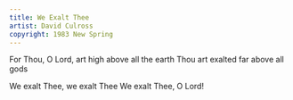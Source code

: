 ```yaml
---
title: We Exalt Thee
artist: David Culross
copyright: 1983 New Spring
---
```


For Thou, O Lord, art high above all the earth
Thou art exalted far above all gods

We exalt Thee, we exalt Thee
We exalt Thee, O Lord!

